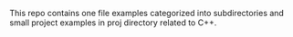 This repo contains one file examples categorized into subdirectories
and small project examples in proj directory related to C++.
